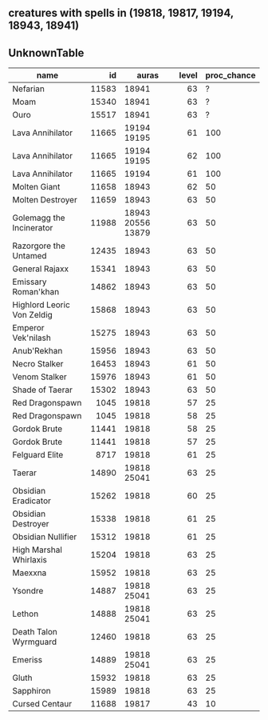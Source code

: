 
creatures with spells in (19818, 19817, 19194, 18943, 18941)
---
UnknownTable
---
| name | id | auras | level | proc_chance | 
| --- | ---: | --- | ---: | --- | 
| Nefarian | 11583 | 18941 | 63 | ? | 
| Moam | 15340 | 18941 | 63 | ? | 
| Ouro | 15517 | 18941 | 63 | ? | 
| Lava Annihilator | 11665 | 19194 19195 | 61 | 100 | 
| Lava Annihilator | 11665 | 19194 19195 | 62 | 100 | 
| Lava Annihilator | 11665 | 19194 | 61 | 100 | 
| Molten Giant | 11658 | 18943 | 62 | 50 | 
| Molten Destroyer | 11659 | 18943 | 63 | 50 | 
| Golemagg the Incinerator | 11988 | 18943 20556 13879 | 63 | 50 | 
| Razorgore the Untamed | 12435 | 18943 | 63 | 50 | 
| General Rajaxx | 15341 | 18943 | 63 | 50 | 
| Emissary Roman'khan | 14862 | 18943 | 63 | 50 | 
| Highlord Leoric Von Zeldig | 15868 | 18943 | 63 | 50 | 
| Emperor Vek'nilash | 15275 | 18943 | 63 | 50 | 
| Anub'Rekhan | 15956 | 18943 | 63 | 50 | 
| Necro Stalker | 16453 | 18943 | 61 | 50 | 
| Venom Stalker | 15976 | 18943 | 61 | 50 | 
| Shade of Taerar | 15302 | 18943 | 63 | 50 | 
| Red Dragonspawn | 1045 | 19818 | 57 | 25 | 
| Red Dragonspawn | 1045 | 19818 | 58 | 25 | 
| Gordok Brute | 11441 | 19818 | 58 | 25 | 
| Gordok Brute | 11441 | 19818 | 57 | 25 | 
| Felguard Elite | 8717 | 19818 | 61 | 25 | 
| Taerar | 14890 | 19818 25041 | 63 | 25 | 
| Obsidian Eradicator | 15262 | 19818 | 60 | 25 | 
| Obsidian Destroyer | 15338 | 19818 | 61 | 25 | 
| Obsidian Nullifier | 15312 | 19818 | 61 | 25 | 
| High Marshal Whirlaxis | 15204 | 19818 | 63 | 25 | 
| Maexxna | 15952 | 19818 | 63 | 25 | 
| Ysondre | 14887 | 19818 25041 | 63 | 25 | 
| Lethon | 14888 | 19818 25041 | 63 | 25 | 
| Death Talon Wyrmguard | 12460 | 19818 | 63 | 25 | 
| Emeriss | 14889 | 19818 25041 | 63 | 25 | 
| Gluth | 15932 | 19818 | 63 | 25 | 
| Sapphiron | 15989 | 19818 | 63 | 25 | 
| Cursed Centaur | 11688 | 19817 | 43 | 10 | 



